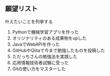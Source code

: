 ## 願望リスト
叶えたいことを列挙する

1. Pythonで機械学習アプリを作った
2. オリジナリティのある成果物をupした
3. JavaでWebAPIを作った
4. GitHubやQiitaで今まで勉強したものを投稿した
5. ただっちさんの勉強法を実践した
6. 応用情報技術者試験に受った
7. Gitの使い方をマスターした
